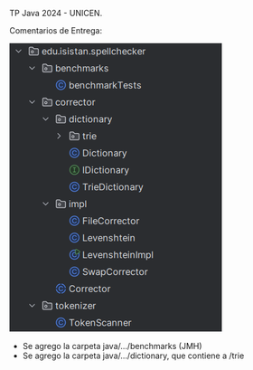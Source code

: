 TP Java 2024 - UNICEN.

Comentarios de Entrega:

![img.png](img.png)

- Se agrego la carpeta java/.../benchmarks (JMH)
- Se agrego la carpeta java/.../dictionary, que contiene a /trie
